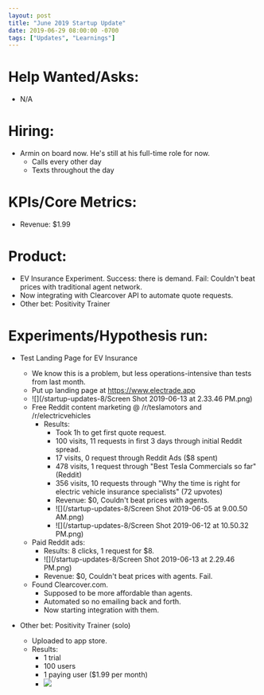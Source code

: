 ```yaml
---
layout: post
title: "June 2019 Startup Update"
date: 2019-06-29 08:00:00 -0700
tags: ["Updates", "Learnings"]
---
```


# Help Wanted/Asks:

- N/A

# Hiring: 

- Armin on board now. He's still at his full-time role for now.
  - Calls every other day
  - Texts throughout the day

# KPIs/Core Metrics:

- Revenue: $1.99

# Product:

- EV Insurance Experiment. Success: there is demand. Fail: Couldn't beat prices with traditional agent network.
- Now integrating with Clearcover API to automate quote requests.
- Other bet: Positivity Trainer

# Experiments/Hypothesis run:

- Test Landing Page for EV Insurance

  - We know this is a problem, but less operations-intensive than tests from last month.
  - Put up landing page at https://www.electrade.app
  - ![](/startup-updates-8/Screen Shot 2019-06-13 at 2.33.46 PM.png)
  - Free Reddit content marketing @ /r/teslamotors and /r/electricvehicles
    - Results:
      - Took 1h to get first quote request.
      - 100 visits, 11 requests in first 3 days through initial Reddit spread.
      - 17 visits, 0 request through Reddit Ads ($8 spent)
      - 478 visits, 1 request through "Best Tesla Commercials so far" (Reddit)
      - 356 visits, 10 requests through "Why the time is right for electric vehicle insurance specialists" (72 upvotes)
      - Revenue: $0, Couldn't beat prices with agents.
      - ![](/startup-updates-8/Screen Shot 2019-06-05 at 9.00.50 AM.png)
      - ![](/startup-updates-8/Screen Shot 2019-06-12 at 10.50.32 PM.png)
  - Paid Reddit ads:
    - Results: 8 clicks, 1 request for $8.
    - ![](/startup-updates-8/Screen Shot 2019-06-13 at 2.29.46 PM.png)
    - Revenue: $0, Couldn't beat prices with agents. Fail.
  - Found Clearcover.com.
    - Supposed to be more affordable than agents.
    - Automated so no emailing back and forth.
    - Now starting integration with them.

- Other bet: Positivity Trainer (solo)
  - Uploaded to app store.
  - Results:
    - 1 trial
    - 100 users
    - 1 paying user ($1.99 per month)
    - ![](/projects/demo_positivity.jpg)

